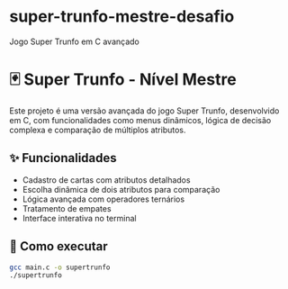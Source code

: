 # super-trunfo-mestre-desafio
Jogo Super Trunfo em C avançado
# 🃏 Super Trunfo - Nível Mestre

Este projeto é uma versão avançada do jogo Super Trunfo, desenvolvido em C, com funcionalidades como menus dinâmicos, lógica de decisão complexa e comparação de múltiplos atributos.

## ✨ Funcionalidades
- Cadastro de cartas com atributos detalhados
- Escolha dinâmica de dois atributos para comparação
- Lógica avançada com operadores ternários
- Tratamento de empates
- Interface interativa no terminal

## 🚀 Como executar
```bash
gcc main.c -o supertrunfo
./supertrunfo

